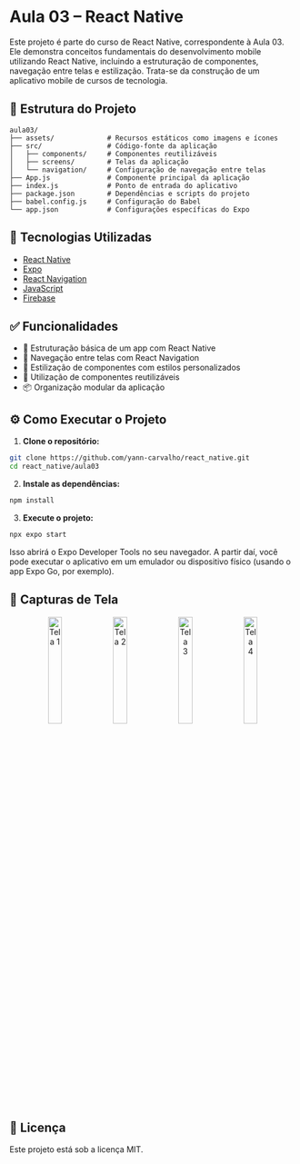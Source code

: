 # Aula 03 – React Native

Este projeto é parte do curso de React Native, correspondente à Aula 03. Ele demonstra conceitos fundamentais do desenvolvimento mobile utilizando React Native, incluindo a estruturação de componentes, navegação entre telas e estilização. Trata-se da construção de um aplicativo mobile de cursos de tecnologia.

## 📁 Estrutura do Projeto

```
aula03/
├── assets/             # Recursos estáticos como imagens e ícones
├── src/                # Código-fonte da aplicação
│   ├── components/     # Componentes reutilizáveis
│   ├── screens/        # Telas da aplicação
│   └── navigation/     # Configuração de navegação entre telas
├── App.js              # Componente principal da aplicação
├── index.js            # Ponto de entrada do aplicativo
├── package.json        # Dependências e scripts do projeto
├── babel.config.js     # Configuração do Babel
└── app.json            # Configurações específicas do Expo
```

## 🚀 Tecnologias Utilizadas

- [React Native](https://reactnative.dev/)
- [Expo](https://expo.dev/)
- [React Navigation](https://reactnavigation.org/)
- [JavaScript](https://developer.mozilla.org/pt-BR/docs/Web/JavaScript)
- [Firebase](https://firebase.google.com/)

## ✅ Funcionalidades

- 📱 Estruturação básica de um app com React Native
- 🧭 Navegação entre telas com React Navigation
- 🎨 Estilização de componentes com estilos personalizados
- 🧩 Utilização de componentes reutilizáveis
- 📦 Organização modular da aplicação

## ⚙️ Como Executar o Projeto

1. **Clone o repositório:**

```bash
git clone https://github.com/yann-carvalho/react_native.git
cd react_native/aula03
```

2. **Instale as dependências:**

```bash
npm install
```

3. **Execute o projeto:**

```bash
npx expo start
```

Isso abrirá o Expo Developer Tools no seu navegador. A partir daí, você pode executar o aplicativo em um emulador ou dispositivo físico (usando o app Expo Go, por exemplo).


## 📸 Capturas de Tela

<p align="center">
  <img src="https://i.postimg.cc/5NZ0Y4TH/print-1.png" alt="Tela 1" width="22%" />
  <img src="https://i.postimg.cc/Njm01hvd/print-2.png" alt="Tela 2" width="22%" />
  <img src="https://i.postimg.cc/X7ZqYGHS/print-3.png" alt="Tela 3" width="22%" />
  <img src="https://i.postimg.cc/G3g9RJjx/print-4.png" alt="Tela 4" width="22%" />
</p>


## 📄 Licença

Este projeto está sob a licença MIT.
